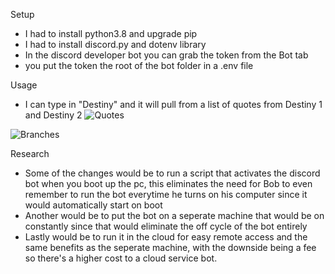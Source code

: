 Setup
- I had to install python3.8 and upgrade pip
- I had to install discord.py and dotenv library
- In the discord developer bot you can grab the token from the Bot tab
- you put the token the root of the bot folder in a .env file


Usage
- I can type in "Destiny" and it will pull from a list of quotes from Destiny 1 and Destiny 2
![Quotes](https://user-images.githubusercontent.com/77748353/193082126-bb9de57c-a937-4c81-bb04-cd995607b8cd.PNG)

![Branches](https://user-images.githubusercontent.com/77748353/193082195-bb8b4c87-0e14-4c30-9f35-86e9f9e8a6dd.PNG)

Research
- Some of the changes would be to run a script that activates the discord bot when you boot up the pc, this eliminates the need for Bob to even remember to run the bot everytime he turns on his computer since it would automatically start on boot
- Another would be to put the bot on a seperate machine that would be on constantly since that would eliminate the off cycle of the bot entirely
- Lastly would be to run it in the cloud for easy remote access and the same benefits as the seperate machine, with the downside being a fee so there's a higher cost to a cloud service bot.
